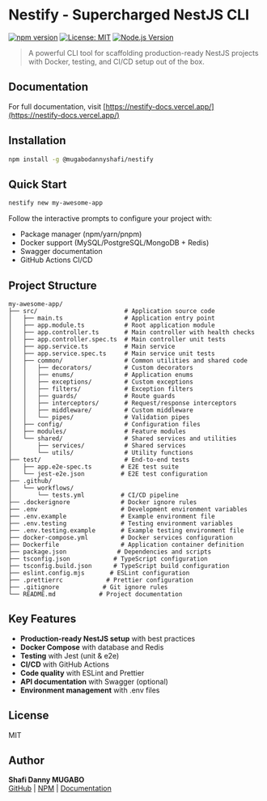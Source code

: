 # Nestify - Supercharged NestJS CLI

[![npm version](https://img.shields.io/npm/v/@mugabodannyshafi/nestify.svg)](https://www.npmjs.com/package/@mugabodannyshafi/nestify)
[![License: MIT](https://img.shields.io/badge/License-MIT-yellow.svg)](https://opensource.org/licenses/MIT)
[![Node.js Version](https://img.shields.io/node/v/@mugabodannyshafi/nestify.svg)](https://nodejs.org)

> A powerful CLI tool for scaffolding production-ready NestJS projects with Docker, testing, and CI/CD setup out of the box.

## Documentation

For full documentation, visit [https://nestify-docs.vercel.app/](https://nestify-docs.vercel.app/)

## Installation

```bash
npm install -g @mugabodannyshafi/nestify
```

## Quick Start

```bash
nestify new my-awesome-app
```

Follow the interactive prompts to configure your project with:
- Package manager (npm/yarn/pnpm)
- Docker support (MySQL/PostgreSQL/MongoDB + Redis)
- Swagger documentation
- GitHub Actions CI/CD

## Project Structure

```
my-awesome-app/
├── src/                        # Application source code
│   ├── main.ts                 # Application entry point
│   ├── app.module.ts           # Root application module
│   ├── app.controller.ts       # Main controller with health checks
│   ├── app.controller.spec.ts  # Main controller unit tests
│   ├── app.service.ts          # Main service
│   ├── app.service.spec.ts     # Main service unit tests
│   ├── common/                 # Common utilities and shared code
│   │   ├── decorators/         # Custom decorators
│   │   ├── enums/              # Application enums
│   │   ├── exceptions/         # Custom exceptions
│   │   ├── filters/            # Exception filters
│   │   ├── guards/             # Route guards
│   │   ├── interceptors/       # Request/response interceptors
│   │   ├── middleware/         # Custom middleware
│   │   └── pipes/              # Validation pipes
│   ├── config/                 # Configuration files
│   ├── modules/                # Feature modules
│   └── shared/                 # Shared services and utilities
│       ├── services/           # Shared services
│       └── utils/              # Utility functions
├── test/                       # End-to-end tests
│   ├── app.e2e-spec.ts        # E2E test suite
│   └── jest-e2e.json          # E2E test configuration
├── .github/
│   └── workflows/
│       └── tests.yml          # CI/CD pipeline
├── .dockerignore              # Docker ignore rules
├── .env                       # Development environment variables
├── .env.example               # Example environment file
├── .env.testing               # Testing environment variables
├── .env.testing.example       # Example testing environment file
├── docker-compose.yml         # Docker services configuration
├── Dockerfile                 # Application container definition
├── package.json              # Dependencies and scripts
├── tsconfig.json            # TypeScript configuration
├── tsconfig.build.json      # TypeScript build configuration
├── eslint.config.mjs       # ESLint configuration
├── .prettierrc            # Prettier configuration
├── .gitignore            # Git ignore rules
└── README.md            # Project documentation
```

## Key Features

- **Production-ready NestJS setup** with best practices
- **Docker Compose** with database and Redis
- **Testing** with Jest (unit & e2e)
- **CI/CD** with GitHub Actions
- **Code quality** with ESLint and Prettier
- **API documentation** with Swagger (optional)
- **Environment management** with .env files

## License

MIT

## Author

**Shafi Danny MUGABO**  
[GitHub](https://github.com/mugabodannyshafi) | [NPM](https://www.npmjs.com/package/@mugabodannyshafi/nestify) | [Documentation](https://nestify-docs.vercel.app/)